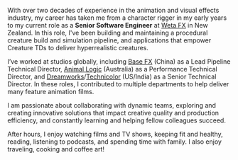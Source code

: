 With over two decades of experience in the animation and visual effects industry, my career has taken me from a character rigger in my early years to my current role as a **Senior Software Engineer** at [Weta FX](https://www.wetafx.co.nz) in New Zealand. In this role, I've been building and maintaining a procedural creature build and simulation pipeline, and applications that empower Creature TDs to deliver hyperrealistic creatures.

I’ve worked at studios globally, including [Base FX](https://www.base-fx.com/) (China) as a Lead Pipeline Technical Director, [Animal Logic](https://animallogic.com/) (Australia) as a Performance Technical Director, and [Dreamworks](https://www.dreamworks.com/)/[Technicolor](https://www.technicolor.com/) (US/India) as a Senior Technical Director. In these roles, I contributed to multiple departments to help deliver many feature animation films.

I am passionate about collaborating with dynamic teams, exploring and creating innovative solutions that impact creative quality and production efficiency, and constantly learning and helping fellow colleagues succeed.

After hours, I enjoy watching films and TV shows, keeping fit and healthy, reading, listening to podcasts, and spending time with family. I also enjoy traveling, cooking and coffee art!

